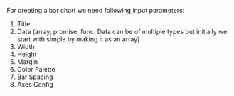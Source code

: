 For creating a bar chart we need following input parameters:

1. Title
2. Data (array, promise, func. Data can be of multiple types but initially we start with simple by making it as an array)
3. Width
4. Height
5. Margin
6. Color Palette
7. Bar Spacing
9. Axes Config


